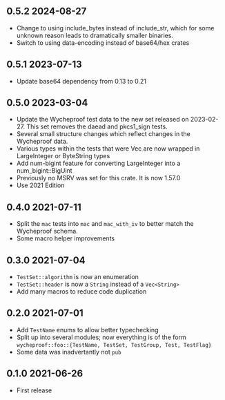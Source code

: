 ## 0.5.2 2024-08-27

* Change to using include_bytes instead of include_str, which for some
  unknown reason leads to dramatically smaller binaries.
* Switch to using data-encoding instead of base64/hex crates

## 0.5.1 2023-07-13

* Update base64 dependency from 0.13 to 0.21

## 0.5.0 2023-03-04

* Update the Wycheproof test data to the new set released on
  2023-02-27. This set removes the daead and pkcs1_sign tests.
* Several small structure changes which reflect changes in the
  Wycheproof data.
* Various types within the tests that were Vec<u8> are now
  wrapped in LargeInteger or ByteString types
* Add num-bigint feature for converting LargeInteger into
  a num_bigint::BigUint
* Previously no MSRV was set for this crate. It is now 1.57.0
* Use 2021 Edition

## 0.4.0 2021-07-11

* Split the `mac` tests into `mac` and `mac_with_iv` to better
  match the Wycheproof schema.
* Some macro helper improvements

## 0.3.0 2021-07-04

* `TestSet::algorithm` is now an enumeration
* `TestSet::header` is now a `String` instead of a `Vec<String>`
* Add many macros to reduce code duplication

## 0.2.0 2021-07-01

* Add `TestName` enums to allow better typechecking
* Split up into several modules; now everything is of the form
  `wycheproof::foo::{TestName, TestSet, TestGroup, Test, TestFlag}`
* Some data was inadvertantly not `pub`

## 0.1.0 2021-06-26

* First release

